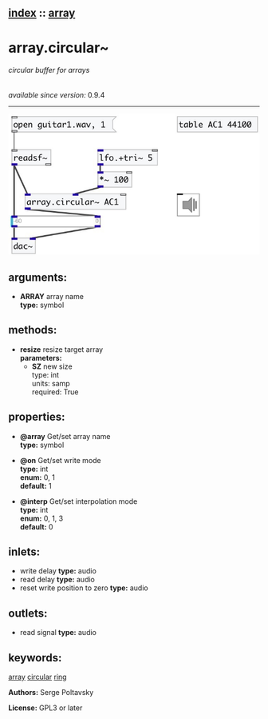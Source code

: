 [index](index.html) :: [array](category_array.html)
---

# array.circular~

###### circular buffer for arrays

*available since version:* 0.9.4

---




[![example](../examples/img/array.circular~.jpg)](../examples/pd/array.circular~.pd)



## arguments:

* **ARRAY**
array name<br>
__type:__ symbol<br>



## methods:

* **resize**
resize target array<br>
  __parameters:__
  - **SZ** new size<br>
    type: int <br>
    units: samp <br>
    required: True <br>




## properties:

* **@array** 
Get/set array name<br>
__type:__ symbol<br>

* **@on** 
Get/set write mode<br>
__type:__ int<br>
__enum:__ 0, 1<br>
__default:__ 1<br>

* **@interp** 
Get/set interpolation mode<br>
__type:__ int<br>
__enum:__ 0, 1, 3<br>
__default:__ 0<br>



## inlets:

* write delay 
__type:__ audio<br>
* read delay 
__type:__ audio<br>
* reset write position to zero 
__type:__ audio<br>



## outlets:

* read signal
__type:__ audio<br>



## keywords:

[array](keywords/array.html)
[circular](keywords/circular.html)
[ring](keywords/ring.html)






**Authors:** Serge Poltavsky




**License:** GPL3 or later





